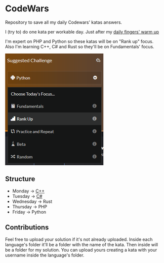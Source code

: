 # CodeWars

Repository to save all my daily Codewars' katas answers. 

I (try to) do one kata per workable day. Just after my [daily fingers' warm up](https://www.threads.com/@fcoterroba/post/DKq9P0HIDOK)

I'm expert on PHP and Python so these katas will be on "Rank up" focus. Also I'm learning C++, C# and Rust so they'll be on Fundamentals' focus.

![Challenge selector](image.png)

## Structure

- Monday -> [C++](https://github.com/fcoterroba/CodeWars/tree/main/CPP)
- Tuesday -> [C#](https://github.com/fcoterroba/CodeWars/tree/main/CS)
- Wednesday -> Rust
- Thursday -> PHP
- Friday -> Python

## Contributions

Feel free to upload your solution if it's not already uploaded. Inside each language's folder it'll be a folder with the name of the kata. Then inside will be a folder for my solution. You can upload yours creating a kata with your username inside the language's folder.